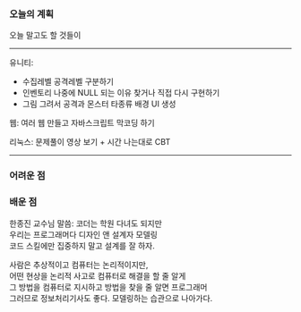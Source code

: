 ### 오늘의 계획 
오늘 말고도 할 것들이  

*** 

유니티:  
- 수집레벨 공격레벨 구분하기  
- 인벤토리 나중에 NULL 되는 이유 찾거나 직접 다시 구현하기  
- 그림 그려서 공격과 몬스터 타종류 배경 UI 생성  

웹: 여러 웹 만들고 자바스크립트 막코딩 하기  
  
리눅스: 문제풀이 영상 보기 + 시간 나는대로 CBT  

*** 


### 어려운 점 

### 배운 점 
한종진 교수님 말씀: 코더는 학원 다녀도 되지만  
우리는 프로그래머다 디자인 앤 설계자 모델링  
코드 스킬에만 집중하지 말고 설계를 잘 하자.  
  
사람은 추상적이고 컴퓨터는 논리적이지만,  
어떤 현상을 논리적 사고로 컴퓨터로 해결을 할 줄 알게  
그 방법을 컴퓨터로 지시하고 방법을 찾을 줄 알면 프로그래머  
그러므로 정보처리기사도 좋다. 모델링하는 습관으로 나아가다.  




